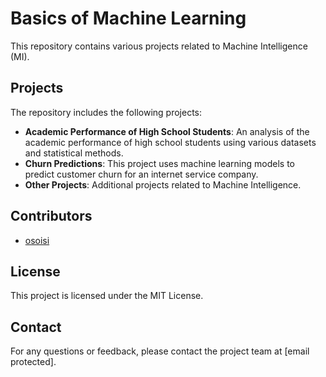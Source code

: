 # Basics of Machine Learning
This repository contains various projects related to Machine Intelligence (MI).

## Projects
The repository includes the following projects:
- **Academic Performance of High School Students**: An analysis of the academic performance of high school students using various datasets and statistical methods.
- **Churn Predictions**: This project uses machine learning models to predict customer churn for an internet service company.
- **Other Projects**: Additional projects related to Machine Intelligence.

## Contributors
- [osoisi](https://www.twitter.com/osoisi)

## License
This project is licensed under the MIT License.

## Contact
For any questions or feedback, please contact the project team at [email protected].
